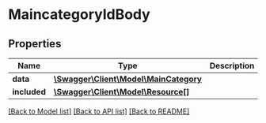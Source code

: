 # MaincategoryIdBody

## Properties
Name | Type | Description | Notes
------------ | ------------- | ------------- | -------------
**data** | [**\Swagger\Client\Model\MainCategory**](MainCategory.md) |  | [optional] 
**included** | [**\Swagger\Client\Model\Resource[]**](Resource.md) |  | [optional] 

[[Back to Model list]](../../README.md#documentation-for-models) [[Back to API list]](../../README.md#documentation-for-api-endpoints) [[Back to README]](../../README.md)

